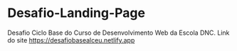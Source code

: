 # Desafio-Landing-Page
Desafio Ciclo Base  do Curso de Desenvolvimento Web da Escola DNC.
Link do site <a>https://desafiobasealceu.netlify.app</a>
